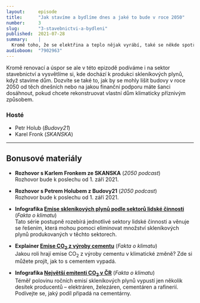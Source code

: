 ```yaml
---
layout:     episode
title:      "Jak stavíme a bydlíme dnes a jaké to bude v roce 2050"
number:     3
slug:       "3-stavebnictvi-a-bydleni"
published:  2021-07-28
summary:    |
  Kromě toho, že se elektřina a teplo nějak vyrábí, také se někde spotřebovávají. Mimo průmysl je to převážně sektor budov a stavebnictví. Hodně energie můžeme ušetřit prostě tím, že starší budovy efektivně renovujeme a jejich spotřeba díky tomu výrazně poklesne.
audioboom:  "7902963"
---
```

Kromě renovací a úspor se ale v této epizodě podíváme i na sektor stavebnictví a vysvětlíme si, kde dochází k produkci skleníkových plynů, když stavíme dům. Dozvíte se také to, jak by se mohly lišit budovy v roce 2050 od těch dnešních nebo na jakou finanční podporu máte šanci dosáhnout, pokud chcete rekonstruovat vlastní dům klimaticky příznivým způsobem.

### Hosté

* Petr Holub (_Budovy21_)
* Karel Fronk (_SKANSKA_)

---

## Bonusové materiály

<div class="bonus-material" markdown="1">

* **Rozhovor s Karlem Fronkem ze SKANSKA** (_2050 podcast_)  
  Rozhovor bude k poslechu od 1. září 2021.

* **Rozhovor s Petrem Holubem z Budovy21** (_2050 podcast_)  
  Rozhovor bude k poslechu od 1. září 2021.

* **Infografika [Emise skleníkových plynů podle sektorů lidské činnosti](https://faktaoklimatu.cz/infografiky/emise-cr-detail)** (_Fakta o klimatu_)  
  Tato série postupně rozebírá jednotlivé sektory lidské činnosti a věnuje se řešením, která mohou pomoci eliminovat množství skleníkových plynů produkovaných v těchto sektorech.

* **Explainer [Emise CO<sub>2</sub> z výroby cementu](https://faktaoklimatu.cz/explainery/emise-vyroba-cementu)** (_Fakta o klimatu_)  
  Jakou roli hrají emise CO<sub>2</sub> z výroby cementu v klimatické změně? Zde si můžete projít, jak to s cementem vypadá.

* **Infografika [Největší emitenti CO<sub>2</sub> v ČR](https://faktaoklimatu.cz/infografiky/nejvetsi-emitenti-cr?q=cement)** (_Fakta o klimatu_)  
  Téměř polovinu ročních emisí skleníkových plynů vypustí jen několik desítek producentů – elektráren, železáren, cementáren a rafinerií. Podívejte se, jaký podíl připadá na cementárny.

</div>
